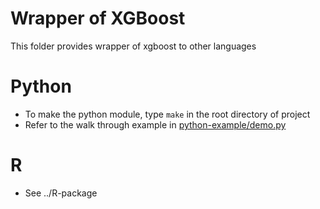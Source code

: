 Wrapper of XGBoost
=====
This folder provides wrapper of xgboost to other languages


Python
=====
* To make the python module, type ```make``` in the root directory of project
* Refer to the walk through example in [python-example/demo.py](python-example/demo.py)

R 
=====
* See ../R-package
